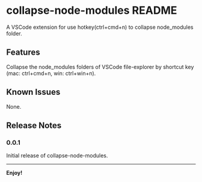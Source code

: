 # collapse-node-modules README

A VSCode extension for use hotkey(ctrl+cmd+n) to collapse node_modules folder.

## Features

Collapse the node_modules folders of VSCode file-explorer by shortcut key (mac: ctrl+cmd+n, win: ctrl+win+n).

## Known Issues

None.

## Release Notes

### 0.0.1

Initial release of collapse-node-modules.

---

**Enjoy!**
